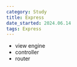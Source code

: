```yaml
---
category: Study
title: Express
date_started: 2024.06.14
tags: Express
---
```


-   view engine
-   controller
-   router
